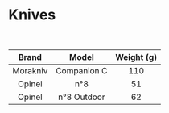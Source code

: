 # Knives

<br>

|    Brand    |      Model       | Weight (g) |
| :---------: | :--------------: | :--------: |
| Morakniv | Companion C | 110 |
| Opinel | n°8 | 51 |
| Opinel | n°8 Outdoor | 62 |
